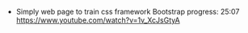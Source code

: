 * Simply web page to train css framework Bootstrap
progress: 25:07
https://www.youtube.com/watch?v=1v_XcJsGtyA